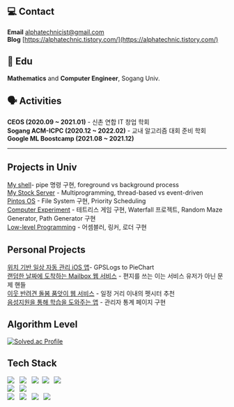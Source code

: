 ## 💻 Contact
**Email** alphatechnicist@gmail.com<br>
**Blog** [https://alphatechnic.tistory.com/](https://alphatechnic.tistory.com/)

## 🏫 Edu
**Mathematics** and **Computer Engineer**, Sogang Univ.

## 🗣 Activities

**CEOS (2020.09 ~ 2021.01)** - 신촌 연합 IT 창업 학회<br>**Sogang ACM-ICPC (2020.12 ~ 2022.02)** - 교내 알고리즘 대회 준비 학회<br>**Google ML Boostcamp (2021.08 ~ 2021.12)**

--------------------------------------------------------------------------------
## Projects in Univ

[My shell](https://github.com/AlphaTechnic/2021-1_system_programming_proj/tree/master/sp_proj4)- pipe 명령 구현, foreground vs background process<br>[My Stock Server](https://github.com/AlphaTechnic/2021-1_system_programming_proj/tree/master/sp_proj5) - Multiprogramming, thread-based vs event-driven<br>[Pintos OS](https://github.com/AlphaTechnic/2021-2_OS_Pintos_proj) - File System 구현, Priority Scheduling<br>[Computer Experiment](https://github.com/AlphaTechnic/2020-2_computer_experiment_1) - 테트리스 게임 구현, Waterfall 프로젝트, Random Maze Generator, Path Generator 구현<br>[Low-level Programming](https://github.com/AlphaTechnic/2021-1_system_programming_proj) - 어셈블러, 링커, 로더 구현

## Personal Projects

[위치 기반 일상 자동 관리 iOS 앱](https://github.com/neo-wolley/wolley-deploy)- GPSLogs to PieChart<br>[랜덤한 날짜에 도착하는 Mailbox 웹 서비스](https://github.com/POPPY-MAIL) - 편지를 쓰는 이는 서비스 유저가 아닌 문제 핸들<br>[이웃 반려견 돌봄 품앗이 웹 서비스](https://github.com/AlphaTechnic/poppy_project_mvp_backend) - 일정 거리 이내의 펫시터 추천<br>[음성지원을 통해 학습을 도와주는 앱](https://github.com/voicequizlet) - 관리자 통계 페이지 구현<br>


## Algorithm Level
[![Solved.ac Profile](http://mazassumnida.wtf/api/generate_badge?boj=AlphaTechnic)](https://solved.ac/AlphaTechnic)


## Tech Stack

<p align="left">
  <img src="https://img.shields.io/badge/C-A8B9CC?style=flat-square&logo=C&logoColor=white"/></a> &nbsp 
  <img src="https://img.shields.io/badge/c++-00599C?style=flat-square&logo=c%2B%2B&logoColor=white"/></a> &nbsp
  <img src="https://img.shields.io/badge/Python-3766AB?style=flat-square&logo=Python&logoColor=white"/></a>&nbsp
  <img src="https://img.shields.io/badge/Java-007396?style=flat-square&logo=Java&logoColor=white"/></a> &nbsp
  <img src="https://img.shields.io/badge/Django-092E20?style=flat-square&logo=Django&logoColor=white"/></a>&nbsp <br> 
  <img src="https://img.shields.io/badge/MongoDB-47A248?style=flat-square&logo=MongoDB&logoColor=white"/></a> &nbsp 
  <img src="https://img.shields.io/badge/MySQL-4479A1?style=flat-square&logo=MySQL&logoColor=white"/></a> &nbsp <br>
  <img src="https://img.shields.io/badge/Amazon AWS-232F3E?style=flat-square&logo=Amazon%20AWS&logoColor=white"/></a> &nbsp
  <img src="https://img.shields.io/badge/GoogleCloud-%234285F4.svg?style=flat-square&logo=google-cloud&logoColor=white"/></a> &nbsp
  <img src="https://img.shields.io/badge/docker-%230db7ed.svg?style=flat-square&logo=docker&logoColor=white"/></a> &nbsp
  <img src="https://img.shields.io/badge/jenkins-%232C5263.svg?style=flat-square&logo=jenkins&logoColor=white"/></a> &nbsp
</p>
